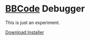 # [BBCode](https://github.com/BBpezsgo/Interpreter) Debugger
This is just an experiment.

[Download Installer](https://onedrive.live.com/download?cid=6AEB0DA011C539BF&resid=6AEB0DA011C539BF%2153985&authkey=AL3epN0y2D-k6Rc)